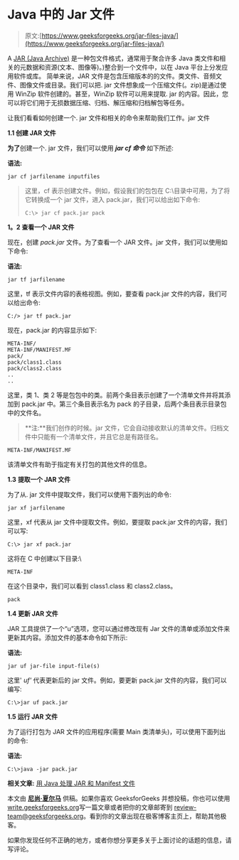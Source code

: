 # Java 中的 Jar 文件

> 原文:[https://www.geeksforgeeks.org/jar-files-java/](https://www.geeksforgeeks.org/jar-files-java/)

A [JAR (Java Archive)](https://www.geeksforgeeks.org/jar-files-java/) 是一种包文件格式，通常用于聚合许多 Java 类文件和相关的元数据和资源(文本、图像等)。)整合到一个文件中，以在 Java 平台上分发应用软件或库。
简单来说，JAR 文件是包含压缩版本的的文件。类文件、音频文件、图像文件或目录。我们可以把. jar 文件想象成一个压缩文件(。zip)是通过使用 WinZip 软件创建的。甚至，WinZip 软件可以用来提取. jar 的内容。因此，您可以将它们用于无损数据压缩、归档、解压缩和归档解包等任务。

让我们看看如何创建一个. jar 文件和相关的命令来帮助我们工作。jar 文件

**1.1 创建 JAR 文件**

**为了**创建一个. jar 文件，我们可以使用 ***jar cf 命令*** 如下所述:

**语法:**

```
jar cf jarfilename inputfiles
```

> 这里，cf 表示创建文件。例如，假设我们的包包在 C:\目录中可用，为了将它转换成一个 jar 文件，进入 pack.jar，我们可以给出如下命令:
> 
> ```
> C:\> jar cf pack.jar pack
> ```

**1。2 查看一个 JAR 文件**

现在，创建 *pack.jar* 文件。为了查看一个 JAR 文件。jar 文件，我们可以使用如下命令:

**语法:**

```
jar tf jarfilename
```

这里，tf 表示文件内容的表格视图。例如，要查看 pack.jar 文件的内容，我们可以给出命令:

```
C:/> jar tf pack.jar
```

现在，pack.jar 的内容显示如下:

```
META-INF/
META-INF/MANIFEST.MF
pack/
pack/class1.class
pack/class2.class
..
..
```

这里，类 1、类 2 等是包包中的类。前两个条目表示创建了一个清单文件并将其添加到 pack.jar 中。第三个条目表示名为 pack 的子目录，后两个条目表示目录包中的文件名。

> **注:**我们创作的时候。jar 文件，它会自动接收默认的清单文件。归档文件中只能有一个清单文件，并且它总是有路径名。

```
META-INF/MANIFEST.MF
```

该清单文件有助于指定有关打包的其他文件的信息。

**1.3** **提取一个 JAR 文件**

为了从. jar 文件中提取文件，我们可以使用下面列出的命令:

```
jar xf jarfilename
```

这里，xf 代表从 jar 文件中提取文件。例如，要提取 pack.jar 文件的内容，我们可以写:

```
C:\> jar xf pack.jar
```

这将在 C 中创建以下目录:\

```
META-INF
```

在这个目录中，我们可以看到 class1.class 和 class2.class。

```
pack 
```

**1.4 更新 JAR 文件**

JAR 工具提供了一个“u”选项，您可以通过修改现有 Jar 文件的清单或添加文件来更新其内容。添加文件的基本命令如下所示:

**语法:**

```
jar uf jar-file input-file(s)
```

这里' *uf'* 代表更新后的 jar 文件。例如，要更新 pack.jar 文件的内容，我们可以编写:

```
C:\>jar uf pack.jar
```

**1.5 运行 JAR 文件**

为了运行打包为 JAR 文件的应用程序(需要 Main 类清单头)，可以使用下面列出的命令:

**语法:**

```
C:\>java -jar pack.jar
```

**相关文章:** [用 Java 处理 JAR 和 Manifest 文件](https://www.geeksforgeeks.org/working-with-jar-and-manifest-files-in-java/)

本文由 [**尼尚·夏尔马**](https://www.facebook.com/ChippingEye2766) 供稿。如果你喜欢 GeeksforGeeks 并想投稿，你也可以使用[write.geeksforgeeks.org](https://write.geeksforgeeks.org)写一篇文章或者把你的文章邮寄到 review-team@geeksforgeeks.org。看到你的文章出现在极客博客主页上，帮助其他极客。

如果你发现任何不正确的地方，或者你想分享更多关于上面讨论的话题的信息，请写评论。